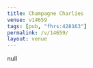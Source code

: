 ```yaml
---
title: Champagne Charlies
venue: v14659
tags: [pub, "fhrs:428163"]
permalink: /v/14659/
layout: venue
---
```

null